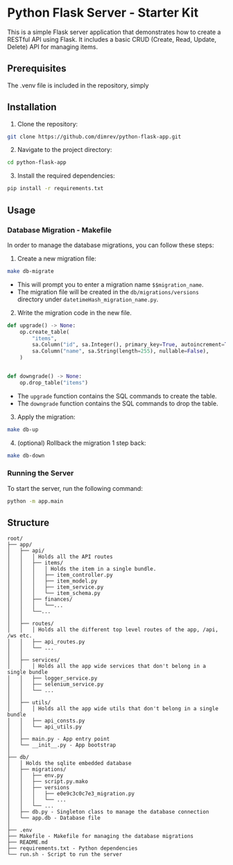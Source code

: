 # Python Flask Server - Starter Kit

This is a simple Flask server application that demonstrates how to create a RESTful API using Flask. It includes a basic CRUD (Create, Read, Update, Delete) API for managing items.

## Prerequisites

The .venv file is included in the repository, simply

## Installation

1. Clone the repository:

```bash
git clone https://github.com/dimrev/python-flask-app.git
```

2. Navigate to the project directory:

```bash
cd python-flask-app
```

3. Install the required dependencies:

```bash
pip install -r requirements.txt
```

## Usage

### Database Migration - Makefile

In order to manage the database migrations, you can follow these steps:

1. Create a new migration file:

```bash
make db-migrate
```

- This will prompt you to enter a migration name `$$migration_name`.
- The migration file will be created in the `db/migrations/versions` directory under `datetimeHash_migration_name.py`.

2. Write the migration code in the new file.

```python
def upgrade() -> None:
    op.create_table(
        "items",
        sa.Column("id", sa.Integer(), primary_key=True, autoincrement=True),
        sa.Column("name", sa.String(length=255), nullable=False),
    )


def downgrade() -> None:
    op.drop_table("items")
```

- The `upgrade` function contains the SQL commands to create the table.
- The `downgrade` function contains the SQL commands to drop the table.

3. Apply the migration:

```bash
make db-up
```

4. (optional) Rollback the migration 1 step back:

```bash
make db-down
```

### Running the Server

To start the server, run the following command:

```bash
python -m app.main
```

## Structure

```
root/
├── app/
│   ├── api/
│   │   │ Holds all the API routes
│   │   ├── items/
│   │   │   │ Holds the item in a single bundle.
│   │   │   ├── item_controller.py
│   │   │   ├── item_model.py
│   │   │   ├── item_service.py
│   │   │   └── item_schema.py
│   │   ├── finances/
│   │   │   └──...
│   │   └──...
│   │
│   ├── routes/
│   │   │ Holds all the different top level routes of the app, /api, /ws etc.
│   │   ├── api_routes.py
│   │   └── ...
│   │
│   ├── services/
│   │   │ Holds all the app wide services that don't belong in a single bundle
│   │   ├── logger_service.py
│   │   ├── selenium_service.py
│   │   └── ...
│   │
│   ├── utils/
│   │   │ Holds all the app wide utils that don't belong in a single bundle
│   │   ├── api_consts.py
│   │   └── api_utils.py
│   │
│   ├── main.py - App entry point
│   └── __init__.py - App bootstrap
│
├── db/
│   │ Holds the sqlite embedded database
│   ├── migrations/
│   │   ├── env.py
│   │   ├── script.py.mako
│   │   ├── versions
│   │   │   ├── e0e9c3c0c7e3_migration.py
│   │   │   └── ...
│   │   └── ...
│   ├── db.py - Singleton class to manage the database connection
│   └── app.db - Database file
│
├── .env
├── Makefile - Makefile for managing the database migrations
├── README.md
├── requirements.txt - Python dependencies
└── run.sh - Script to run the server
```
